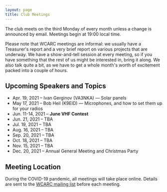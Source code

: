 ```yaml
---
layout: page
title: Club Meetings
---
```


The club meets on the third Monday of every month unless a change is
announced by email. Meetings begin at 19:00 local time.

Please note that WCARC meetings are informal: we usually have a
Treasurer's report and a very brief report on various projects that are
underway. We have a show-and-tell session at every meeting, so if you have
something that the rest of us might be interested in, bring it along. We also
talk quite a bit, as we have to get a whole month's worth of excitement packed
into a couple of hours.

## Upcoming Speakers and Topics

* Apr. 19, 2021 – Ivan Gerginov (VA3NKA) — Solar panels
* May 17, 2021 – Bob Heil (K9EID) — Microphones, and how to set them up for your radios
* Jun. 11-14, 2021 – **June VHF Contest**
* Jun. 21, 2021 – TBA
* Jul. 19, 2021 – TBA
* Aug. 16, 2021 – TBA
* Sep. 20, 2021 – TBA
* Oct. 18, 2021 – TBA
* Nov. 15, 2021 – TBA
* Dec. 20, 2021 – Annual General Meeting and Christmas Party

## Meeting Location

During the COVID-19 pandemic, all meetings will take place online. Details are
sent to the [WCARC mailing list](https://groups.io/g/wcclist/topics) before each
meeting.
